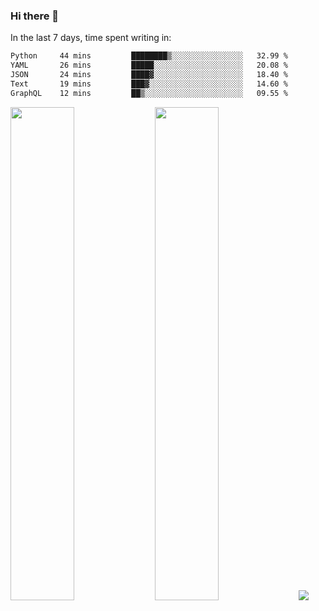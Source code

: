 ### Hi there 👋

In the last 7 days, time spent writing in:

<!--START_SECTION:waka-->

```txt
Python     44 mins         ████████▒░░░░░░░░░░░░░░░░   32.99 %
YAML       26 mins         █████░░░░░░░░░░░░░░░░░░░░   20.08 %
JSON       24 mins         ████▓░░░░░░░░░░░░░░░░░░░░   18.40 %
Text       19 mins         ███▓░░░░░░░░░░░░░░░░░░░░░   14.60 %
GraphQL    12 mins         ██▒░░░░░░░░░░░░░░░░░░░░░░   09.55 %
```

<!--END_SECTION:waka-->

<img src="https://wakatime.com/share/@jimtje/5d0c92de-08f8-4a72-8f2f-6a9693d1e318.svg" width=45% height=45%> <img src="https://wakatime.com/share/@jimtje/501498ae-bda5-4da7-a89d-b40bcdd5556d.svg" width=45% height=45%>
![](https://hit.yhype.me/github/profile?user_id=43537315)
